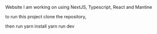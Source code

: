 Website I am working on using
NextJS, Typescript, React and Mantine

to run this project clone the repository,

then run 
yarn install
yarn run dev
